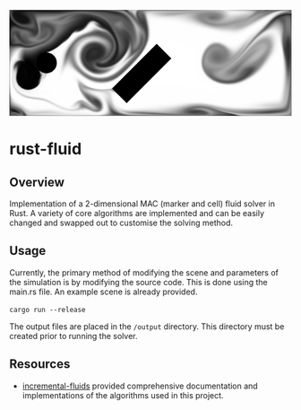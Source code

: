 ![rust-fluid](examples/image.png)

# rust-fluid
## Overview
Implementation of a 2-dimensional MAC (marker and cell) fluid solver in Rust. A variety of core algorithms are implemented and can be easily changed and swapped out to customise the solving method.

## Usage
Currently, the primary method of modifying the scene and parameters of the simulation is by modifying the source code. This is done using the main.rs file. An example scene is already provided.

```cargo run --release```

The output files are placed in the ```/output``` directory. This directory must be created prior to running the solver.

## Resources
- [incremental-fluids](https://github.com/tunabrain/incremental-fluids) provided comprehensive documentation and implementations of the algorithms used in this project.
